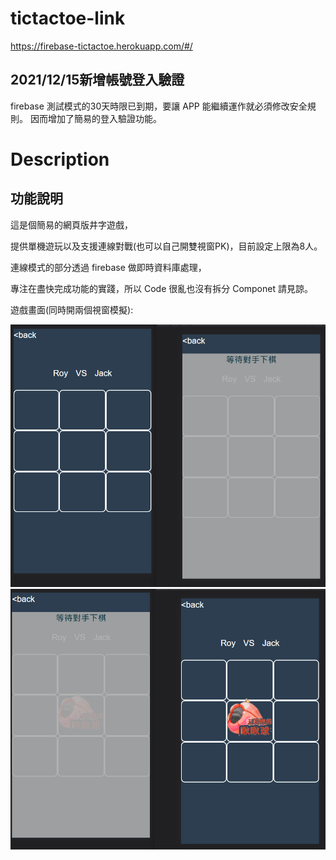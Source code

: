 # tictactoe-link
https://firebase-tictactoe.herokuapp.com/#/

## 2021/12/15新增帳號登入驗證
firebase 測試模式的30天時限已到期，要讓 APP 能繼續運作就必須修改安全規則。
因而增加了簡易的登入驗證功能。

# Description
## 功能說明
這是個簡易的網頁版井字遊戲，

提供單機遊玩以及支援連線對戰(也可以自己開雙視窗PK)，目前設定上限為8人。

連線模式的部分透過 firebase 做即時資料庫處理，

專注在盡快完成功能的實踐，所以 Code 很亂也沒有拆分 Componet 請見諒。

遊戲畫面(同時開兩個視窗模擬):

![image](035ae8b6d2aabc87106df07f0f027458.png)
![image](114f0e17a440d0f8c2529cacc41ea952.png)
